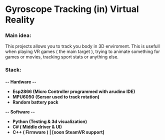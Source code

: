 <h1> Gyroscope Tracking (in) Virtual Reality

<h4><h3>Main idea:</h3> This projects allows you to track you body in 3D enviroment. This is usefull when playing VR games ( the main target ), 
trying to animate something for games or movies, tracking sport stats or anything else.


<h3>Stack:<h4>

-- Hardware --
 - Esp2866 (<b>Micro Controller</b> programmed with arudino IDE)<br>
 - MPU6050 (<b>Sersor<b> used to track rotation)<br>
 - Random battery pack<br>
 
-- Software --

 - Python (<b>Testing & 3d visualization</b>) <br>
 - C# (<b> Middle driver & UI</b>)
 - C++ (<b> Firmware <b>) | [soon SteamVR support]
